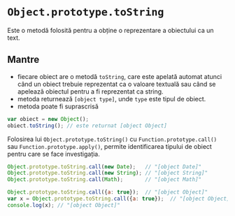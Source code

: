 # `Object.prototype.toString`

Este o metodă folosită pentru a obține o reprezentare a obiectului ca un text.

## Mantre
- fiecare obiect are o metodă `toString`, care este apelată automat atunci când un obiect trebuie reprezentat ca o valoare textuală sau când se apelează obiectul pentru a fi reprezentat ca string.
- metoda returnează `[object type]`, unde `type` este tipul de obiect.
- metoda poate fi suprascrisă

```javascript
var obiect = new Object();
obiect.toString(); // este returnat [object Object]
```

Folosirea lui `Object.prototype.toString()` cu `Function.prototype.call()` sau `Function.prototype.apply()`, permite identificarea tipului de obiect pentru care se face investigația.

```javascript
Object.prototype.toString.call(new Date);   // "[object Date]"
Object.prototype.toString.call(new String); // "[object String]"
Object.prototype.toString.call(Math);       // "[object Math]"

Object.prototype.toString.call({a: true});  // "[object Object]"
var x = Object.prototype.toString.call({a: true});  // "[object Object]"
console.log(x); // "[object Object]"
```
